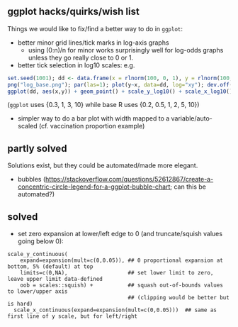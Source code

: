 ## ggplot hacks/quirks/wish list

Things we would like to fix/find a better way to do in `ggplot`:

- better minor grid lines/tick marks in log-axis graphs
	* using (0:n)/n for minor works surprisingly well for log-odds graphs unless they go really close to 0 or 1.
- better tick selection in log10 scales: e.g.
```r
set.seed(1001); dd <- data.frame(x = rlnorm(100, 0, 1), y = rlnorm(100,0,1))
png("log_base.png"); par(las=1); plot(y~x, data=dd, log="xy"); dev.off()
ggplot(dd, aes(x,y)) + geom_point() + scale_y_log10() + scale_x_log10(); ggsave("log_gg.png")
```
(`ggplot` uses {0.3, 1, 3, 10} while base R uses {0.2, 0.5, 1, 2, 5, 10})
- simpler way to do a bar plot with width mapped to a variable/auto-scaled (cf. vaccination proportion example)


## partly solved

Solutions exist, but they could be automated/made more elegant.

- bubbles (https://stackoverflow.com/questions/52612867/create-a-concentric-circle-legend-for-a-ggplot-bubble-chart; can this be automated?)

## solved

- set zero expansion at lower/left edge to 0 (and truncate/squish values going below 0):

```{r, eval=FALSE}
scale_y_continuous(
    expand=expansion(mult=c(0,0.05)), ## 0 proportional expansion at bottom, 5% (default) at top
    limits=c(0,NA),                   ## set lower limit to zero, leave upper limit data-defined
    oob = scales::squish) +           ## squash out-of-bounds values to lower/upper axis
                                      ## (clipping would be better but is hard)
  scale_x_continuous(expand=expansion(mult=c(0,0.05)))  ## same as first line of y scale, but for left/right
```

